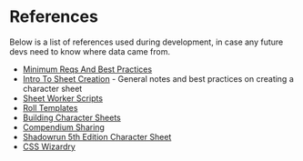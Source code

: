 # References

Below is a list of references used during development, in case any future devs need to know where data came from.

* [Minimum Reqs And Best Practices](https://roll20.zendesk.com/hc/en-us/articles/360037773453)
* [Intro To Sheet Creation](https://roll20.zendesk.com/hc/en-us/articles/360037773413-Intro-to-Sheet-Creation) - General notes and best practices on creating a character sheet
* [Sheet Worker Scripts](https://roll20.zendesk.com/hc/en-us/articles/360037773513-Sheet-Worker-Scripts)
* [Roll Templates](https://roll20.zendesk.com/hc/en-us/articles/360037257334)
* [Building Character Sheets](https://roll20.zendesk.com/hc/en-us/articles/360037773393-Building-Character-Sheets)
* [Compendium Sharing](https://roll20.zendesk.com/hc/en-us/articles/360037258674-Compendium-Sharing)
* [Shadowrun 5th Edition Character Sheet](https://github.com/Roll20/roll20-character-sheets/tree/master/Shadowrun5thEdition)
* [CSS Wizardry](https://wiki.roll20.net/CSS_Wizardry)